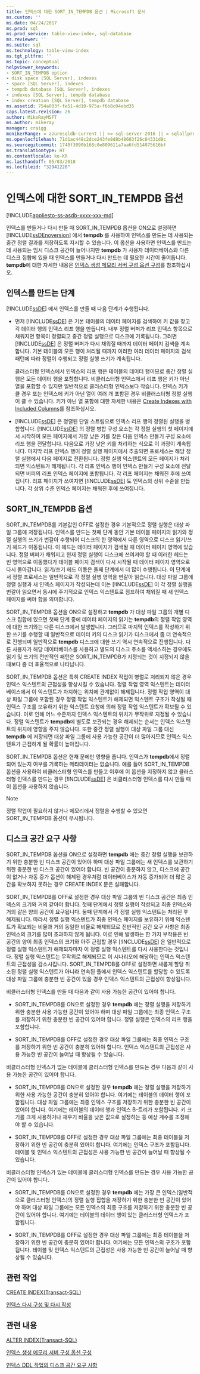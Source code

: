 ```yaml
---
title: 인덱스에 대한 SORT_IN_TEMPDB 옵션 | Microsoft 문서
ms.custom: ''
ms.date: 04/24/2017
ms.prod: sql
ms.prod_service: table-view-index, sql-database
ms.reviewer: ''
ms.suite: sql
ms.technology: table-view-index
ms.tgt_pltfrm: ''
ms.topic: conceptual
helpviewer_keywords:
- SORT_IN_TEMPDB option
- disk space [SQL Server], indexes
- space [SQL Server], indexes
- tempdb database [SQL Server], indexes
- indexes [SQL Server], tempdb database
- index creation [SQL Server], tempdb database
ms.assetid: 754a003f-fe51-4d10-975a-f6b8c04ebd35
caps.latest.revision: 26
author: MikeRayMSFT
ms.author: mikeray
manager: craigg
monikerRange: = azuresqldb-current || >= sql-server-2016 || = sqlallproducts-allversions
ms.openlocfilehash: 71d1ac448c2dce243fe8d8b48603f26c84331d8c
ms.sourcegitcommit: 1740f3090b168c0e809611a7aa6fd514075616bf
ms.translationtype: HT
ms.contentlocale: ko-KR
ms.lasthandoff: 05/03/2018
ms.locfileid: "32941228"
---
```

# <a name="sortintempdb-option-for-indexes"></a>인덱스에 대한 SORT_IN_TEMPDB 옵션
[!INCLUDE[appliesto-ss-asdb-xxxx-xxx-md](../../includes/appliesto-ss-asdb-xxxx-xxx-md.md)]

  인덱스를 만들거나 다시 만들 때 SORT_IN_TEMPDB 옵션을 ON으로 설정하면 [!INCLUDE[ssDEnoversion](../../includes/ssdenoversion-md.md)] 에서 **tempdb** 를 사용하여 인덱스를 만드는 데 사용되는 중간 정렬 결과를 저장하도록 지시할 수 있습니다. 이 옵션을 사용하면 인덱스를 만드는 데 사용되는 임시 디스크 공간이 늘어나지만 **tempdb** 가 사용자 데이터베이스와 다른 디스크 집합에 있을 때 인덱스를 만들거나 다시 만드는 데 필요한 시간이 줄어듭니다. **tempdb**에 대한 자세한 내용은 [인덱스 생성 메모리 서버 구성 옵션 구성](../../database-engine/configure-windows/configure-the-index-create-memory-server-configuration-option.md)를 참조하십시오.  
  
## <a name="phases-of-index-building"></a>인덱스를 만드는 단계  
 [!INCLUDE[ssDE](../../includes/ssde-md.md)] 에서 인덱스를 만들 때 다음 단계가 수행됩니다.  
  
-   먼저 [!INCLUDE[ssDE](../../includes/ssde-md.md)] 은 기본 테이블의 데이터 페이지를 검색하여 키 값을 찾고 각 데이터 행의 인덱스 리프 행을 만듭니다. 내부 정렬 버퍼가 리프 인덱스 항목으로 채워지면 항목이 정렬되고 중간 정렬 실행으로 디스크에 기록됩니다. 그러면 [!INCLUDE[ssDE](../../includes/ssde-md.md)] 은 정렬 버퍼가 다시 채워질 때까지 데이터 페이지 검색을 계속합니다. 기본 테이블의 모든 행이 처리될 때까지 이러한 여러 데이터 페이지의 검색 패턴에 따라 정렬이 수행되고 정렬 실행 쓰기가 계속됩니다.  
  
     클러스터형 인덱스에서 인덱스의 리프 행은 테이블의 데이터 행이므로 중간 정렬 실행은 모든 데이터 행을 포함합니다. 비클러스터형 인덱스에서 리프 행은 키가 아닌 열을 포함할 수 있지만 일반적으로 클러스터형 인덱스보다 작습니다. 인덱스 키가 클 경우 또는 인덱스에 키가 아닌 열이 여러 개 포함된 경우 비클러스터형 정렬 실행이 클 수 있습니다. 키가 아닌 열 포함에 대한 자세한 내용은 [Create Indexes with Included Columns](../../relational-databases/indexes/create-indexes-with-included-columns.md)를 참조하십시오.  
  
-   [!INCLUDE[ssDE](../../includes/ssde-md.md)] 은 정렬된 단일 스트림으로 인덱스 리프 행의 정렬된 실행을 병합합니다. [!INCLUDE[ssDE](../../includes/ssde-md.md)] 의 정렬 병합 구성 요소는 각 정렬 실행의 첫 페이지에서 시작하여 모든 페이지에서 가장 낮은 키를 찾은 다음 인덱스 만들기 구성 요소에 리프 행을 전달합니다. 다음으로 가장 낮은 키를 처리하는 식으로 이 과정이 계속됩니다. 마지막 리프 인덱스 행이 정렬 실행 페이지에서 추출되면 프로세스는 해당 정렬 실행에서 다음 페이지로 전환됩니다. 정렬 실행 익스텐트의 모든 페이지가 처리되면 익스텐트가 해제됩니다. 각 리프 인덱스 행이 인덱스 만들기 구성 요소에 전달되면 버퍼의 리프 인덱스 페이지에 포함됩니다. 각 리프 페이지는 채워진 후에 쓰여집니다. 리프 페이지가 쓰여지면 [!INCLUDE[ssDE](../../includes/ssde-md.md)] 도 인덱스의 상위 수준을 만듭니다. 각 상위 수준 인덱스 페이지는 채워진 후에 쓰여집니다.  
  
## <a name="sortintempdb-option"></a>SORT_IN_TEMPDB 옵션  
 SORT_IN_TEMPDB를 기본값인 OFF로 설정한 경우 기본적으로 정렬 실행은 대상 파일 그룹에 저장됩니다. 인덱스를 만드는 첫째 단계 동안 기본 테이블 페이지의 읽기와 정렬 실행의 쓰기가 번갈아 수행되어 디스크의 한 영역에서 다른 영역으로 디스크 읽기/쓰기 헤드가 이동됩니다. 이 헤드는 데이터 페이지가 검색될 때 데이터 페이지 영역에 있습니다. 정렬 버퍼가 채워지고 현재 정렬 실행이 디스크에 쓰여져야 할 때 이러한 헤드는 빈 영역으로 이동했다가 테이블 페이지 검색이 다시 시작될 때 데이터 페이지 영역으로 다시 돌아갑니다. 읽기/쓰기 헤드 이동은 둘째 단계에서 더 많이 수행됩니다. 이 단계에서 정렬 프로세스는 일반적으로 각 정렬 실행 영역을 번갈아 읽습니다. 대상 파일 그룹에 정렬 실행과 새 인덱스 페이지가 작성되는데 이는 [!INCLUDE[ssDE](../../includes/ssde-md.md)] 이 각 정렬 실행을 번갈아 읽으면서 동시에 주기적으로 인덱스 익스텐트로 점프하여 채워질 때 새 인덱스 페이지를 써야 함을 의미합니다.  
  
 SORT_IN_TEMPDB 옵션을 ON으로 설정하고 **tempdb** 가 대상 파일 그룹의 개별 디스크 집합에 있으면 첫째 단계 중에 데이터 페이지의 읽기는 **tempdb**의 정렬 작업 영역에 대한 쓰기와는 다른 디스크에서 발생합니다. 그러므로 마지막 인덱스를 작성하기 위한 쓰기를 수행할 때 일반적으로 데이터 키의 디스크 읽기가 디스크에서 좀 더 연속적으로 진행되며 일반적으로 **tempdb** 디스크에 대한 쓰기 역시 연속적으로 진행됩니다. 다른 사용자가 해당 데이터베이스를 사용하고 별도의 디스크 주소를 액세스하는 경우에도 읽기 및 쓰기의 전반적인 패턴은 SORT_IN_TEMPDB가 지정되는 것이 지정되지 않을 때보다 좀 더 효율적으로 나타납니다.  
  
 SORT_IN_TEMPDB 옵션은 특히 CREATE INDEX 작업이 병렬로 처리되지 않은 경우 인덱스 익스텐트의 근접성을 향상시킬 수 있습니다. 정렬 작업 영역 익스텐트는 데이터베이스에서 이 익스텐트가 차지하는 위치에 관계없이 해제됩니다. 정렬 작업 영역이 대상 파일 그룹에 포함된 경우 정렬 작업 익스텐트가 해제되면 익스텐트 구조가 작성될 때 인덱스 구조를 보유하기 위한 익스텐트 요청에 의해 정렬 작업 익스텐트가 확보될 수 있습니다. 이로 인해 어느 수준까지 인덱스 익스텐트의 위치가 무작위로 지정될 수 있습니다. 정렬 익스텐트가 **tempdb**에 별도로 보관되는 경우 해제되는 순서는 인덱스 익스텐트의 위치에 영향을 주지 않습니다. 또한 중간 정렬 실행이 대상 파일 그룹 대신 **tempdb** 에 저장되면 대상 파일 그룹에 사용 가능한 공간이 더 많아지므로 인덱스 익스텐트가 근접하게 될 확률이 높아집니다.  
  
 SORT_IN_TEMPDB 옵션은 현재 문에만 영향을 줍니다. 인덱스가 **tempdb**에서 정렬되어 있는지 여부를 기록하는 메타데이터는 없습니다. 예를 들어 SORT_IN_TEMPDB 옵션을 사용하여 비클러스터형 인덱스를 만들고 이후에 이 옵션을 지정하지 않고 클러스터형 인덱스를 만드는 경우 [!INCLUDE[ssDE](../../includes/ssde-md.md)] 은 비클러스터형 인덱스를 다시 만들 때 이 옵션을 사용하지 않습니다.  
  
> [!NOTE]  
>  정렬 작업이 필요하지 않거나 메모리에서 정렬을 수행할 수 있으면 SORT_IN_TEMPDB 옵션이 무시됩니다.  
  
## <a name="disk-space-requirements"></a>디스크 공간 요구 사항  
 SORT_IN_TEMPDB 옵션을 ON으로 설정하면 **tempdb** 에는 중간 정렬 실행을 보관하기 위한 충분한 빈 디스크 공간이 있어야 하며 대상 파일 그룹에는 새 인덱스를 보관하기 위한 충분한 빈 디스크 공간이 있어야 합니다. 빈 공간이 충분하지 않고, 디스크에 공간이 없거나 자동 증가 옵션이 해제된 경우처럼 데이터베이스가 자동 증가되어 더 많은 공간을 확보하지 못하는 경우 CREATE INDEX 문은 실패합니다.  
  
 SORT_IN_TEMPDB를 OFF로 설정한 경우 대상 파일 그룹의 빈 디스크 공간은 최종 인덱스의 크기와 거의 같아야 합니다. 첫째 단계에서 정렬 실행이 작성되고 최종 인덱스와 거의 같은 양의 공간이 요구됩니다. 둘째 단계에서 각 정렬 실행 익스텐트는 처리된 후 해제됩니다. 따라서 정렬 실행 익스텐트가 최종 인덱스 페이지를 보유하기 위해 익스텐트가 확보되는 비율과 거의 동일한 비율로 해제되므로 전반적인 공간 요구 사항은 최종 인덱스의 크기를 많이 초과하지 않게 됩니다. 이로 인해 발생하는 한 가지 부작용은 빈 공간의 양이 최종 인덱스의 크기와 아주 근접할 경우 [!INCLUDE[ssDE](../../includes/ssde-md.md)] 은 일반적으로 정렬 실행 익스텐트가 해제되자마자 이 정렬 실행 익스텐트를 다시 사용한다는 것입니다. 정렬 실행 익스텐트는 무작위로 해제되므로 이 시나리오에 해당하는 인덱스 익스텐트의 근접성을 감소시킵니다. SORT_IN_TEMPDB를 OFF로 설정하면 새롭게 할당 취소된 정렬 실행 익스텐트가 아니라 연속된 풀에서 인덱스 익스텐트를 할당할 수 있도록 대상 파일 그룹에 충분한 빈 공간이 있을 경우 인덱스 익스텐트의 근접성이 향상됩니다.  
  
 비클러스터형 인덱스를 만들 때 다음과 같이 사용 가능한 공간이 있어야 합니다.  
  
-   SORT_IN_TEMPDB를 ON으로 설정한 경우 **tempdb** 에는 정렬 실행을 저장하기 위한 충분한 사용 가능한 공간이 있어야 하며 대상 파일 그룹에는 최종 인덱스 구조를 저장하기 위한 충분한 빈 공간이 있어야 합니다. 정렬 실행은 인덱스의 리프 행을 포함합니다.  
  
-   SORT_IN_TEMPDB를 OFF로 설정한 경우 대상 파일 그룹에는 최종 인덱스 구조를 저장하기 위한 빈 공간이 충분히 있어야 합니다. 인덱스 익스텐트의 근접성은 사용 가능한 빈 공간이 늘어날 때 향상될 수 있습니다.  
  
 비클러스터형 인덱스가 없는 테이블에 클러스터형 인덱스를 만드는 경우 다음과 같이 사용 가능한 공간이 있어야 합니다.  
  
-   SORT_IN_TEMPDB를 ON으로 설정한 경우 **tempdb** 에는 정렬 실행을 저장하기 위한 사용 가능한 공간이 충분히 있어야 합니다. 여기에는 테이블의 데이터 행이 포함됩니다. 대상 파일 그룹에는 최종 인덱스 구조를 저장하기 위한 충분한 빈 공간이 있어야 합니다. 여기에는 테이블의 데이터 행과 인덱스 B-트리가 포함됩니다. 키 크기를 크게 사용하거나 채우기 비율을 낮은 값으로 설정하는 등 예상 계수를 조정해야 할 수 있습니다.  
  
-   SORT_IN_TEMPDB를 OFF로 설정한 경우 대상 파일 그룹에는 최종 테이블을 저장하기 위한 빈 공간이 충분히 있어야 합니다. 여기에는 인덱스 구조가 포함됩니다. 테이블 및 인덱스 익스텐트의 근접성은 사용 가능한 빈 공간이 늘어날 때 향상될 수 있습니다.  
  
 비클러스터형 인덱스가 있는 테이블에 클러스터형 인덱스를 만드는 경우 사용 가능한 공간이 있어야 합니다.  
  
-   SORT_IN_TEMPDB를 ON으로 설정한 경우 **tempdb** 에는 가장 큰 인덱스(일반적으로 클러스터형 인덱스)의 정렬 실행 집합을 저장하기 위한 충분한 빈 공간이 있어야 하며 대상 파일 그룹에는 모든 인덱스의 최종 구조를 저장하기 위한 충분한 빈 공간이 있어야 합니다. 여기에는 테이블의 데이터 행이 있는 클러스터형 인덱스가 포함됩니다.  
  
-   SORT_IN_TEMPDB를 OFF로 설정한 경우 대상 파일 그룹에는 최종 테이블을 저장하기 위한 빈 공간이 충분히 있어야 합니다. 여기에는 모든 인덱스의 구조가 포함됩니다. 테이블 및 인덱스 익스텐트의 근접성은 사용 가능한 빈 공간이 늘어날 때 향상될 수 있습니다.  
  
## <a name="related-tasks"></a>관련 작업  
 [CREATE INDEX&#40;Transact-SQL&#41;](../../t-sql/statements/create-index-transact-sql.md)  
  
 [인덱스 다시 구성 및 다시 작성](../../relational-databases/indexes/reorganize-and-rebuild-indexes.md)  
  
## <a name="related-content"></a>관련 내용  
 [ALTER INDEX&#40;Transact-SQL&#41;](../../t-sql/statements/alter-index-transact-sql.md)  
  
 [인덱스 생성 메모리 서버 구성 옵션 구성](../../database-engine/configure-windows/configure-the-index-create-memory-server-configuration-option.md)  
  
 [인덱스 DDL 작업의 디스크 공간 요구 사항](../../relational-databases/indexes/disk-space-requirements-for-index-ddl-operations.md)  
  
  
